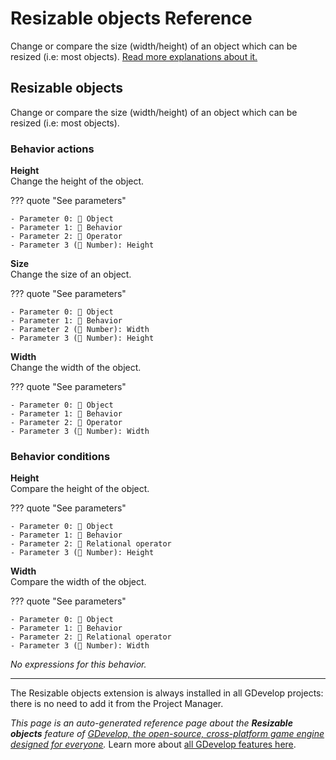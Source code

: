 # Resizable objects Reference

Change or compare the size (width/height) of an object which can be resized (i.e: most objects). [Read more explanations about it.](/gdevelop5/objects)



## Resizable objects 

Change or compare the size (width/height) of an object which can be resized (i.e: most objects). 

### Behavior actions

**Height**  
Change the height of the object.

??? quote "See parameters"

    - Parameter 0: 👾 Object
    - Parameter 1: 🧩 Behavior
    - Parameter 2: 🟰 Operator
    - Parameter 3 (🔢 Number): Height

**Size**  
Change the size of an object.

??? quote "See parameters"

    - Parameter 0: 👾 Object
    - Parameter 1: 🧩 Behavior
    - Parameter 2 (🔢 Number): Width
    - Parameter 3 (🔢 Number): Height

**Width**  
Change the width of the object.

??? quote "See parameters"

    - Parameter 0: 👾 Object
    - Parameter 1: 🧩 Behavior
    - Parameter 2: 🟰 Operator
    - Parameter 3 (🔢 Number): Width

### Behavior conditions

**Height**  
Compare the height of the object.

??? quote "See parameters"

    - Parameter 0: 👾 Object
    - Parameter 1: 🧩 Behavior
    - Parameter 2: 🟰 Relational operator
    - Parameter 3 (🔢 Number): Height

**Width**  
Compare the width of the object.

??? quote "See parameters"

    - Parameter 0: 👾 Object
    - Parameter 1: 🧩 Behavior
    - Parameter 2: 🟰 Relational operator
    - Parameter 3 (🔢 Number): Width

_No expressions for this behavior._




---

The Resizable objects extension is always installed in all GDevelop projects: there is no need to add it from the Project Manager.

*This page is an auto-generated reference page about the **Resizable objects** feature of [GDevelop, the open-source, cross-platform game engine designed for everyone](https://gdevelop.io/).* Learn more about [all GDevelop features here](/gdevelop5/all-features).